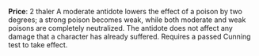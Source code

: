 **Price**: 2 thaler
A moderate antidote lowers the effect of a poison by two degrees; a strong poison becomes weak, while both moderate and weak poisons are completely neutralized. The antidote does not affect any damage that a character has already suffered. Requires a passed Cunning test to take effect.